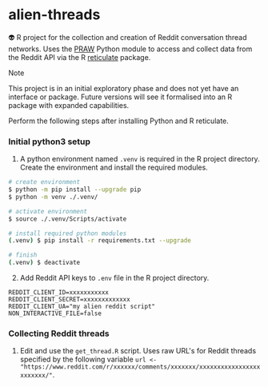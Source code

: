# alien-threads
:alien: R project for the collection and creation of Reddit conversation thread networks. Uses the [PRAW](https://praw.readthedocs.io/en/stable/#package-info) Python module to access and collect data from the Reddit API via the R [reticulate](https://rstudio.github.io/reticulate/) package.

> [!NOTE]
> This project is in an initial exploratory phase and does not yet have an interface or package. Future versions will see it formalised into an R package with expanded capabilities.

Perform the following steps after installing Python and R reticulate. 

### Initial python3 setup

1. A python environment named `.venv` is required in the R project directory. Create the environment and install the required modules.
```sh
# create environment
$ python -m pip install --upgrade pip
$ python -m venv ./.venv/

# activate environment
$ source ./.venv/Scripts/activate

# install required python modules
(.venv) $ pip install -r requirements.txt --upgrade

# finish
(.venv) $ deactivate
```

2. Add Reddit API keys to `.env` file in the R project directory.
```
REDDIT_CLIENT_ID=xxxxxxxxxxx
REDDIT_CLIENT_SECRET=xxxxxxxxxxxxx
REDDIT_CLIENT_UA="my alien reddit script"
NON_INTERACTIVE_FILE=false
```

### Collecting Reddit threads

1. Edit and use the `get_thread.R` script. Uses raw URL's for Reddit threads specified by the following variable `url <- "https://www.reddit.com/r/xxxxxx/comments/xxxxxxx/xxxxxxxxxxxxxxxxxxxxxxxx/"`.
